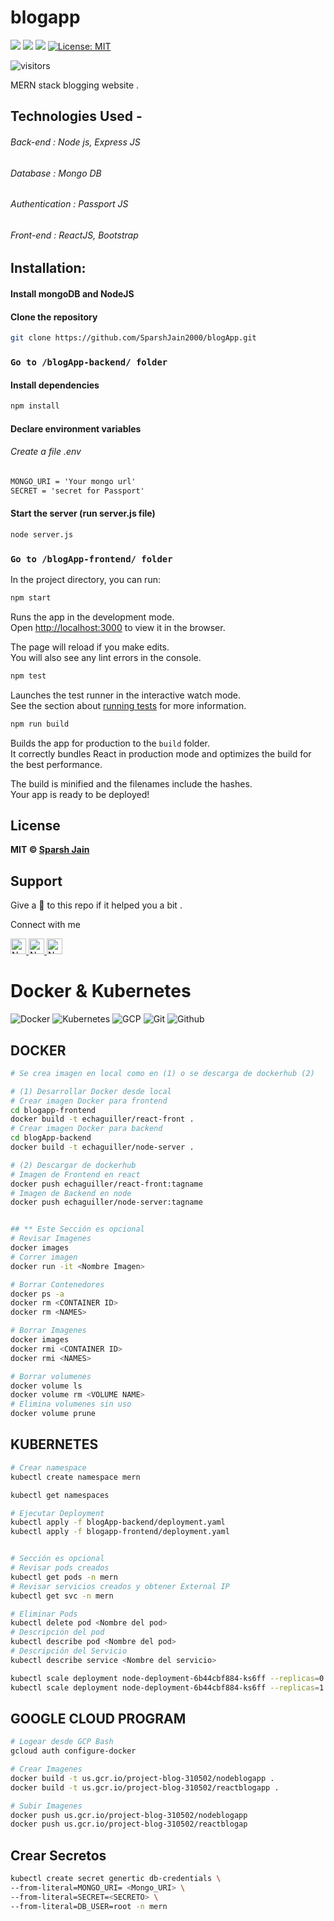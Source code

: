 # blogapp 

[![](https://img.shields.io/static/v1?message=Front-end&label=react&logo=react&color=skyblue&style=for-the-badge)](https://reactjs.org/)
[![](https://img.shields.io/static/v1?message=Back-end&label=NodeJS&logo=javascript&color=orange&style=for-the-badge)](https://nodejs.org/en/)
[![](https://img.shields.io/static/v1?message=Database&label=MongoDB&logo=mongodb&color=blue&style=for-the-badge)](https://www.mongodb.com/)
[![License: MIT](https://img.shields.io/github/license/SparshJain2000/blogApp?style=for-the-badge)](https://opensource.org/licenses/MIT)

![visitors](https://visitor-badge.laobi.icu/badge?page_id=SparshJain2000.blogApp)

 MERN stack blogging website .
 
## Technologies Used -
 ###### Back-end : Node  js, Express JS
 ###### Database : Mongo DB
 ###### Authentication : Passport JS
 ###### Front-end : ReactJS, Bootstrap
 
## Installation:
  #### Install mongoDB and NodeJS
  #### Clone the repository
  ```bash
  git clone https://github.com/SparshJain2000/blogApp.git
  ```
  ### `Go to /blogApp-backend/ folder`
  #### Install dependencies
  ```bash
  npm install
  ```
  #### Declare environment variables
  ###### Create a file .env 
  ```txt
  MONGO_URI = 'Your mongo url'
  SECRET = 'secret for Passport'
  ```
  #### Start the server (run server.js file)
  ```bash
  node server.js
  ```
  ### `Go to /blogApp-frontend/ folder`
  In the project directory, you can run:

```bash
npm start
```

Runs the app in the development mode.<br /> 
Open [http://localhost:3000](http://localhost:3000) to view it in the browser.

The page will reload if you make edits.<br />
You will also see any lint errors in the console.

```bash
npm test
```

Launches the test runner in the interactive watch mode.<br />
See the section about [running tests](https://facebook.github.io/create-react-app/docs/running-tests) for more information.

```bash
npm run build
```

Builds the app for production to the `build` folder.<br />
It correctly bundles React in production mode and optimizes the build for the best performance.

The build is minified and the filenames include the hashes.<br />
Your app is ready to be deployed!
## License

**MIT &copy; [Sparsh Jain](https://github.com/SparshJain2000/blogApp/blob/master/LICENSE)**

## Support
Give a 🌟 to this repo if it helped you a bit .

Connect with me


<a href="mailto:jainsparsh0801@gmail.com" ><img height="25" alt="Nodejs" src="https://img.shields.io/static/v1.svg?message=jainsparsh0801@gmail.com&label=send&style=flat-square&logo=gmail&color=red&logoColor=red&colorA=grey&link=mailto:jainsparsh0801@gmail.com" /> </a> <a href="https://www.github.com/SparshJain2000/" ><img height="25" alt="Nodejs" src="https://img.shields.io/static/v1.svg?label=follow&message=@SparshJain2000&color=grey&logo=github&style=for-the-badge&logoColor=white&colorA=black" /> </a> <a href="https://www.linkedin.com/in/sparsh-jain-87379a168/" ><img height="25" alt="Nodejs" src="https://img.shields.io/static/v1.svg?label=connect&message=@SparshJain&color=success&logo=linkedin&style=for-the-badge&logoColor=white&colorA=blue" /> </a>


 # Docker & Kubernetes

![Docker](https://img.shields.io/badge/Docker-2CA5E0?style=for-the-badge&logo=docker&logoColor=white)
![Kubernetes](https://img.shields.io/badge/Kubernetes-2CA5E0?style=for-the-badge&logo=kubernetes&logoColor=white)
![GCP](https://img.shields.io/badge/Google_Cloud-2CA5E0?style=for-the-badge&logo=google-cloud&logoColor=white)
![Git](https://img.shields.io/badge/Git-F05032?style=for-the-badge&logo=git&logoColor=white)
![Github](https://img.shields.io/badge/GitHub-100000?style=for-the-badge&logo=github&logoColor=white) </br>


## DOCKER


```bash
# Se crea imagen en local como en (1) o se descarga de dockerhub (2)

# (1) Desarrollar Docker desde local 
# Crear imagen Docker para frontend 
cd blogapp-frontend
docker build -t echaguiller/react-front .
# Crear imagen Docker para backend 
cd blogApp-backend
docker build -t echaguiller/node-server .

# (2) Descargar de dockerhub
# Imagen de Frontend en react
docker push echaguiller/react-front:tagname
# Imagen de Backend en node
docker push echaguiller/node-server:tagname


## ** Este Sección es opcional
# Revisar Imagenes
docker images
# Correr imagen
docker run -it <Nombre Imagen>

# Borrar Contenedores
docker ps -a
docker rm <CONTAINER ID>
docker rm <NAMES>

# Borrar Imagenes
docker images
docker rmi <CONTAINER ID>
docker rmi <NAMES>

# Borrar volumenes
docker volume ls
docker volume rm <VOLUME NAME>
# Elimina volumenes sin uso
docker volume prune
```


## KUBERNETES


```bash
# Crear namespace
kubectl create namespace mern

kubectl get namespaces

# Ejecutar Deployment
kubectl apply -f blogApp-backend/deployment.yaml
kubectl apply -f blogapp-frontend/deployment.yaml


# Sección es opcional
# Revisar pods creados
kubectl get pods -n mern
# Revisar servicios creados y obtener External IP
kubectl get svc -n mern

# Eliminar Pods
kubectl delete pod <Nombre del pod>
# Descripción del pod
kubectl describe pod <Nombre del pod> 
# Descripción del Servicio
kubectl describe service <Nombre del servicio>

kubectl scale deployment node-deployment-6b44cbf884-ks6ff --replicas=0
kubectl scale deployment node-deployment-6b44cbf884-ks6ff --replicas=1
```


## GOOGLE CLOUD PROGRAM

```bash
# Logear desde GCP Bash
gcloud auth configure-docker

# Crear Imagenes
docker build -t us.gcr.io/project-blog-310502/nodeblogapp .
docker build -t us.gcr.io/project-blog-310502/reactblogapp .

# Subir Imagenes
docker push us.gcr.io/project-blog-310502/nodeblogapp
docker push us.gcr.io/project-blog-310502/reactblogap
```

## Crear Secretos

```bash
kubectl create secret genertic db-credentials \
--from-literal=MONGO_URI= <Mongo_URI> \
--from-literal=SECRET=<SECRETO> \
--from-literal=DB_USER=root -n mern
```
